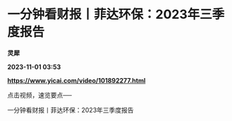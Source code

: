 # 一分钟看财报丨菲达环保：2023年三季度报告
**灵犀**

**2023-11-01 03:53**

**https://www.yicai.com/video/101892277.html**

点击视频，速览要点──

一分钟看财报丨菲达环保：2023年三季度报告